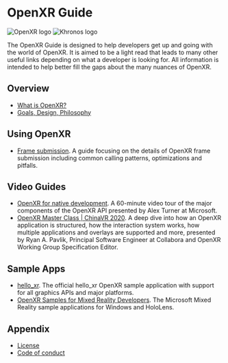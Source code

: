 <!--
Copyright 2021-2022 The Khronos Group, Inc.
SPDX-License-Identifier: CC-BY-4.0
-->

# OpenXR Guide

![OpenXR logo](./images/openxr_logo.png)
![Khronos logo](./images/khronos_logo.png)

The OpenXR Guide is designed to help developers get up and going with the world
of OpenXR. It is aimed to be a light read that leads to many other useful links
depending on what a developer is looking for. All information is intended to
help better fill the gaps about the many nuances of OpenXR.

## Overview
- [What is OpenXR?](./chapters/what_is_openxr.md)
- [Goals, Design, Philosophy](./chapters/goals_design_philosophy.md)

## Using OpenXR
- [Frame submission](./chapters/frame_submission.md). A guide focusing on the details of OpenXR frame submission including common calling patterns, optimizations and pitfalls.

## Video Guides
- [OpenXR for native development](https://learn.microsoft.com/en-us/windows/mixed-reality/develop/native/openxr#openxr-for-native-development). A 60-minute video tour of the major components of the OpenXR API presented by Alex Turner at Microsoft.
- [OpenXR Master Class | ChinaVR 2020](https://www.youtube.com/watch?v=0qMJsiEUpUE). A deep dive into how an OpenXR application is structured, how the interaction system works, how multiple applications and overlays are supported and more, presented by Ryan A. Pavlik, Principal Software Engineer at Collabora and OpenXR Working Group Specification Editor.

## Sample Apps
- [hello_xr](https://github.com/KhronosGroup/OpenXR-SDK-Source/tree/main/src/tests/hello_xr). The official hello_xr OpenXR sample application with support for all graphics APIs and major platforms.
- [OpenXR Samples for Mixed Reality Developers](https://github.com/microsoft/OpenXR-MixedReality). The Microsoft Mixed Reality sample applications for Windows and HoloLens.

## Appendix
- [License](./LICENSE)
- [Code of conduct](./CODE_OF_CONDUCT.md)
